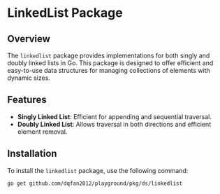 # LinkedList Package

## Overview

The `linkedlist` package provides implementations for both singly and doubly linked lists in Go. This package is designed to offer efficient and easy-to-use data structures for managing collections of elements with dynamic sizes.

## Features

- **Singly Linked List**: Efficient for appending and sequential traversal.
- **Doubly Linked List**: Allows traversal in both directions and efficient element removal.

## Installation

To install the `linkedlist` package, use the following command:

```bash
go get github.com/dqfan2012/playground/pkg/ds/linkedlist
```

